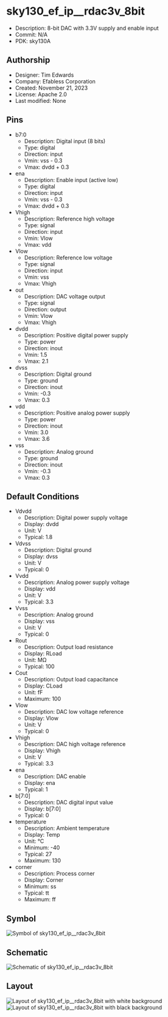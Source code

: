 # sky130_ef_ip__rdac3v_8bit

- Description: 8-bit DAC with 3.3V supply and enable input
- Commit: N/A
- PDK: sky130A

## Authorship

- Designer: Tim Edwards
- Company: Efabless Corporation
- Created: November 21, 2023
- License: Apache 2.0
- Last modified: None

## Pins

- b7:0
  + Description: Digital input (8 bits)
  + Type: digital
  + Direction: input
  + Vmin: vss - 0.3
  + Vmax: dvdd + 0.3
- ena
  + Description: Enable input (active low)
  + Type: digital
  + Direction: input
  + Vmin: vss - 0.3
  + Vmax: dvdd + 0.3
- Vhigh
  + Description: Reference high voltage
  + Type: signal
  + Direction: input
  + Vmin: Vlow
  + Vmax: vdd
- Vlow
  + Description: Reference low voltage
  + Type: signal
  + Direction: input
  + Vmin: vss
  + Vmax: Vhigh
- out
  + Description: DAC voltage output
  + Type: signal
  + Direction: output
  + Vmin: Vlow
  + Vmax: Vhigh
- dvdd
  + Description: Positive digital power supply
  + Type: power
  + Direction: inout
  + Vmin: 1.5
  + Vmax: 2.1
- dvss
  + Description: Digital ground
  + Type: ground
  + Direction: inout
  + Vmin: -0.3
  + Vmax: 0.3
- vdd
  + Description: Positive analog power supply
  + Type: power
  + Direction: inout
  + Vmin: 3.0
  + Vmax: 3.6
- vss
  + Description: Analog ground
  + Type: ground
  + Direction: inout
  + Vmin: -0.3
  + Vmax: 0.3

## Default Conditions

- Vdvdd
  + Description: Digital power supply voltage
  + Display: dvdd
  + Unit: V
  + Typical: 1.8
- Vdvss
  + Description: Digital ground
  + Display: dvss
  + Unit: V
  + Typical: 0
- Vvdd
  + Description: Analog power supply voltage
  + Display: vdd
  + Unit: V
  + Typical: 3.3
- Vvss
  + Description: Analog ground
  + Display: vss
  + Unit: V
  + Typical: 0
- Rout
  + Description: Output load resistance
  + Display: RLoad
  + Unit: MΩ
  + Typical: 100
- Cout
  + Description: Output load capacitance
  + Display: CLoad
  + Unit: fF
  + Maximum: 100
- Vlow
  + Description: DAC low voltage reference
  + Display: Vlow
  + Unit: V
  + Typical: 0
- Vhigh
  + Description: DAC high voltage reference
  + Display: Vhigh
  + Unit: V
  + Typical: 3.3
- ena
  + Description: DAC enable
  + Display: ena
  + Typical: 1
- b[7:0]
  + Description: DAC digital input value
  + Display: b[7:0]
  + Typical: 0
- temperature
  + Description: Ambient temperature
  + Display: Temp
  + Unit: °C
  + Minimum: -40
  + Typical: 27
  + Maximum: 130
- corner
  + Description: Process corner
  + Display: Corner
  + Minimum: ss
  + Typical: tt
  + Maximum: ff

## Symbol

![Symbol of sky130_ef_ip__rdac3v_8bit](sky130_ef_ip__rdac3v_8bit_symbol.svg)

## Schematic

![Schematic of sky130_ef_ip__rdac3v_8bit](sky130_ef_ip__rdac3v_8bit_schematic.svg)

## Layout

![Layout of sky130_ef_ip__rdac3v_8bit with white background](sky130_ef_ip__rdac3v_8bit_w.png)
![Layout of sky130_ef_ip__rdac3v_8bit with black background](sky130_ef_ip__rdac3v_8bit_b.png)
